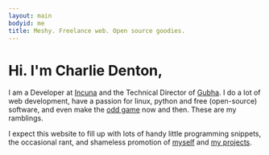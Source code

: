 ```yaml
---
layout: main
bodyid: me
title: Meshy. Freelance web. Open source goodies.
---
```


# Hi. I'm Charlie Denton,

I am a Developer at [Incuna](http://incuna.com/) and the Technical Director of [Gubha](http://gubha.com/). I do a lot of web development, have a passion for linux, python and free (open-source) software, and even make the [odd game](/projects/#linkrease) now and then. These are my ramblings.

I expect this website to fill up with lots of handy little programming snippets, the occasional rant, and shameless promotion of [myself](/me/) and [my projects](/projects/).


